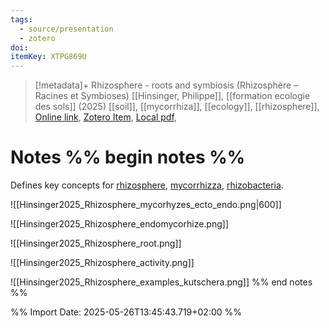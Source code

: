 ```yaml
---
tags:
  - source/presentation
  - zotero
doi: 
itemKey: XTPG869U
---
```

>[!metadata]+
> Rhizosphere - roots and symbiosis (Rhizosphère – Racines et Symbioses)
> [[Hinsinger, Philippe]], 
> [[formation ecologie des sols]] (2025)
> [[soil]], [[mycorrhiza]], [[ecology]], [[rhizosphere]], 
> [Online link](), [Zotero Item](zotero://select/library/items/XTPG869U), [Local pdf](file://C:/Users/aburg/Documents/references/zotero/storage/C7RJ54LL/Hinsinger_RhizosphereRacines.pdf), 

# Notes %% begin notes %%
Defines key concepts for [rhizosphere](app://obsidian.md/rhizosphere), [mycorrhizza](app://obsidian.md/mycorrhizza), [rhizobacteria](app://obsidian.md/rhizobacteria).

![[Hinsinger2025_Rhizosphere_mycorhyzes_ecto_endo.png|600]]

![[Hinsinger2025_Rhizosphere_endomycorhize.png]]

![[Hinsinger2025_Rhizosphere_root.png]]

![[Hinsinger2025_Rhizosphere_activity.png]]

![[Hinsinger2025_Rhizosphere_examples_kutschera.png]]
%% end notes %%




%% Import Date: 2025-05-26T13:45:43.719+02:00 %%
